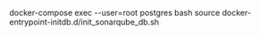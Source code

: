 docker-compose exec --user=root postgres bash
source docker-entrypoint-initdb.d/init_sonarqube_db.sh
